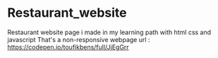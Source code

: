 # Restaurant_website
Restaurant website page i made in my learning path with html css and javascript
That's a non-responsive webpage 
url : https://codepen.io/toufikbens/full/JjEgGrr

